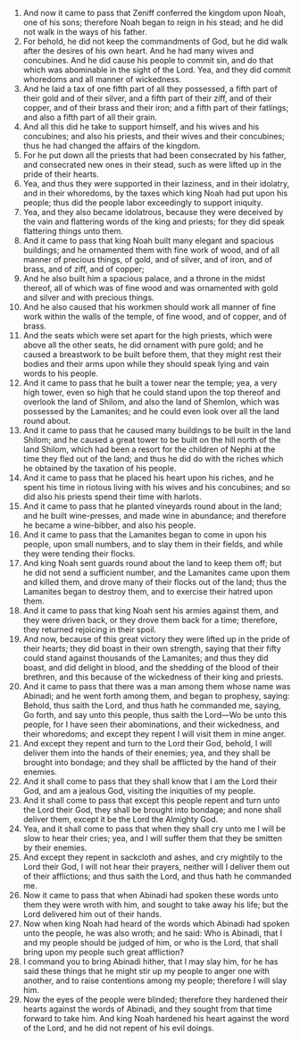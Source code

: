 1. And now it came to pass that Zeniff conferred the kingdom upon Noah, one of his sons; therefore Noah began to reign in his stead; and he did not walk in the ways of his father.
2. For behold, he did not keep the commandments of God, but he did walk after the desires of his own heart. And he had many wives and concubines. And he did cause his people to commit sin, and do that which was abominable in the sight of the Lord. Yea, and they did commit whoredoms and all manner of wickedness.
3. And he laid a tax of one fifth part of all they possessed, a fifth part of their gold and of their silver, and a fifth part of their ziff, and of their copper, and of their brass and their iron; and a fifth part of their fatlings; and also a fifth part of all their grain.
4. And all this did he take to support himself, and his wives and his concubines; and also his priests, and their wives and their concubines; thus he had changed the affairs of the kingdom.
5. For he put down all the priests that had been consecrated by his father, and consecrated new ones in their stead, such as were lifted up in the pride of their hearts.
6. Yea, and thus they were supported in their laziness, and in their idolatry, and in their whoredoms, by the taxes which king Noah had put upon his people; thus did the people labor exceedingly to support iniquity.
7. Yea, and they also became idolatrous, because they were deceived by the vain and flattering words of the king and priests; for they did speak flattering things unto them.
8. And it came to pass that king Noah built many elegant and spacious buildings; and he ornamented them with fine work of wood, and of all manner of precious things, of gold, and of silver, and of iron, and of brass, and of ziff, and of copper;
9. And he also built him a spacious palace, and a throne in the midst thereof, all of which was of fine wood and was ornamented with gold and silver and with precious things.
10. And he also caused that his workmen should work all manner of fine work within the walls of the temple, of fine wood, and of copper, and of brass.
11. And the seats which were set apart for the high priests, which were above all the other seats, he did ornament with pure gold; and he caused a breastwork to be built before them, that they might rest their bodies and their arms upon while they should speak lying and vain words to his people.
12. And it came to pass that he built a tower near the temple; yea, a very high tower, even so high that he could stand upon the top thereof and overlook the land of Shilom, and also the land of Shemlon, which was possessed by the Lamanites; and he could even look over all the land round about.
13. And it came to pass that he caused many buildings to be built in the land Shilom; and he caused a great tower to be built on the hill north of the land Shilom, which had been a resort for the children of Nephi at the time they fled out of the land; and thus he did do with the riches which he obtained by the taxation of his people.
14. And it came to pass that he placed his heart upon his riches, and he spent his time in riotous living with his wives and his concubines; and so did also his priests spend their time with harlots.
15. And it came to pass that he planted vineyards round about in the land; and he built wine-presses, and made wine in abundance; and therefore he became a wine-bibber, and also his people.
16. And it came to pass that the Lamanites began to come in upon his people, upon small numbers, and to slay them in their fields, and while they were tending their flocks.
17. And king Noah sent guards round about the land to keep them off; but he did not send a sufficient number, and the Lamanites came upon them and killed them, and drove many of their flocks out of the land; thus the Lamanites began to destroy them, and to exercise their hatred upon them.
18. And it came to pass that king Noah sent his armies against them, and they were driven back, or they drove them back for a time; therefore, they returned rejoicing in their spoil.
19. And now, because of this great victory they were lifted up in the pride of their hearts; they did boast in their own strength, saying that their fifty could stand against thousands of the Lamanites; and thus they did boast, and did delight in blood, and the shedding of the blood of their brethren, and this because of the wickedness of their king and priests.
20. And it came to pass that there was a man among them whose name was Abinadi; and he went forth among them, and began to prophesy, saying: Behold, thus saith the Lord, and thus hath he commanded me, saying, Go forth, and say unto this people, thus saith the Lord—Wo be unto this people, for I have seen their abominations, and their wickedness, and their whoredoms; and except they repent I will visit them in mine anger.
21. And except they repent and turn to the Lord their God, behold, I will deliver them into the hands of their enemies; yea, and they shall be brought into bondage; and they shall be afflicted by the hand of their enemies.
22. And it shall come to pass that they shall know that I am the Lord their God, and am a jealous God, visiting the iniquities of my people.
23. And it shall come to pass that except this people repent and turn unto the Lord their God, they shall be brought into bondage; and none shall deliver them, except it be the Lord the Almighty God.
24. Yea, and it shall come to pass that when they shall cry unto me I will be slow to hear their cries; yea, and I will suffer them that they be smitten by their enemies.
25. And except they repent in sackcloth and ashes, and cry mightily to the Lord their God, I will not hear their prayers, neither will I deliver them out of their afflictions; and thus saith the Lord, and thus hath he commanded me.
26. Now it came to pass that when Abinadi had spoken these words unto them they were wroth with him, and sought to take away his life; but the Lord delivered him out of their hands.
27. Now when king Noah had heard of the words which Abinadi had spoken unto the people, he was also wroth; and he said: Who is Abinadi, that I and my people should be judged of him, or who is the Lord, that shall bring upon my people such great affliction?
28. I command you to bring Abinadi hither, that I may slay him, for he has said these things that he might stir up my people to anger one with another, and to raise contentions among my people; therefore I will slay him.
29. Now the eyes of the people were blinded; therefore they hardened their hearts against the words of Abinadi, and they sought from that time forward to take him. And king Noah hardened his heart against the word of the Lord, and he did not repent of his evil doings.
